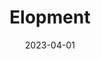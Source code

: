 ---
date: 2023-04-01
featured_image: npe10.gpeg
title: Elopment
description: We specialize in crafting unforgettable experiences for elopement weddings. Our dedicated team works closely with couples to design and execute a truly unique and intimate celebration that reflects their love story and individuality. From breathtaking locations to personalized touches, we ensure that every detail is meticulously curated, allowing couples to focus on the magic of their special day
#type: gallery
---